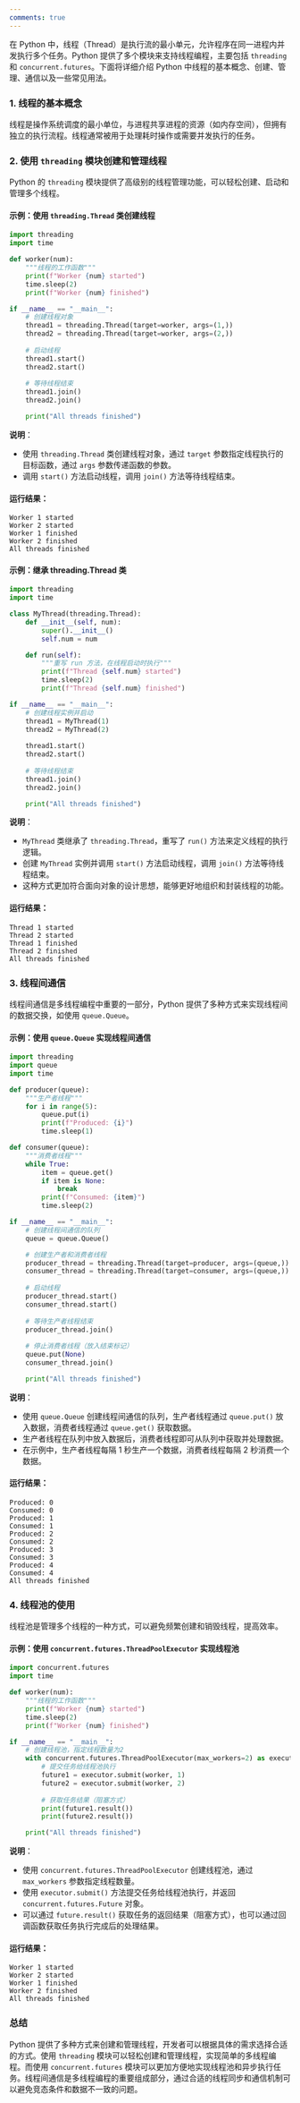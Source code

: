 ```yaml
---
comments: true
---
```


在 Python 中，线程（Thread）是执行流的最小单元，允许程序在同一进程内并发执行多个任务。Python 提供了多个模块来支持线程编程，主要包括 `threading` 和 `concurrent.futures`。下面将详细介绍 Python 中线程的基本概念、创建、管理、通信以及一些常见用法。

### 1. 线程的基本概念

线程是操作系统调度的最小单位，与进程共享进程的资源（如内存空间），但拥有独立的执行流程。线程通常被用于处理耗时操作或需要并发执行的任务。

### 2. 使用 `threading` 模块创建和管理线程

Python 的 `threading` 模块提供了高级别的线程管理功能，可以轻松创建、启动和管理多个线程。

#### 示例：使用 `threading.Thread` 类创建线程

```python
import threading
import time

def worker(num):
    """线程的工作函数"""
    print(f"Worker {num} started")
    time.sleep(2)
    print(f"Worker {num} finished")

if __name__ == "__main__":
    # 创建线程对象
    thread1 = threading.Thread(target=worker, args=(1,))
    thread2 = threading.Thread(target=worker, args=(2,))
    
    # 启动线程
    thread1.start()
    thread2.start()
    
    # 等待线程结束
    thread1.join()
    thread2.join()

    print("All threads finished")
```

**说明**：

- 使用 `threading.Thread` 类创建线程对象，通过 `target` 参数指定线程执行的目标函数，通过 `args` 参数传递函数的参数。
- 调用 `start()` 方法启动线程，调用 `join()` 方法等待线程结束。

#### 运行结果：
```
Worker 1 started
Worker 2 started
Worker 1 finished
Worker 2 finished
All threads finished
```
#### 示例：继承 threading.Thread 类

```python
import threading
import time

class MyThread(threading.Thread):
    def __init__(self, num):
        super().__init__()
        self.num = num

    def run(self):
        """重写 run 方法，在线程启动时执行"""
        print(f"Thread {self.num} started")
        time.sleep(2)
        print(f"Thread {self.num} finished")

if __name__ == "__main__":
    # 创建线程实例并启动
    thread1 = MyThread(1)
    thread2 = MyThread(2)
    
    thread1.start()
    thread2.start()
    
    # 等待线程结束
    thread1.join()
    thread2.join()

    print("All threads finished")
```

**说明**：

- `MyThread` 类继承了 `threading.Thread`，重写了 `run()` 方法来定义线程的执行逻辑。
- 创建 `MyThread` 实例并调用 `start()` 方法启动线程，调用 `join()` 方法等待线程结束。
- 这种方式更加符合面向对象的设计思想，能够更好地组织和封装线程的功能。

#### 运行结果：
```
Thread 1 started
Thread 2 started
Thread 1 finished
Thread 2 finished
All threads finished
```

### 3. 线程间通信

线程间通信是多线程编程中重要的一部分，Python 提供了多种方式来实现线程间的数据交换，如使用 `queue.Queue`。

#### 示例：使用 `queue.Queue` 实现线程间通信

```python
import threading
import queue
import time

def producer(queue):
    """生产者线程"""
    for i in range(5):
        queue.put(i)
        print(f"Produced: {i}")
        time.sleep(1)

def consumer(queue):
    """消费者线程"""
    while True:
        item = queue.get()
        if item is None:
            break
        print(f"Consumed: {item}")
        time.sleep(2)

if __name__ == "__main__":
    # 创建线程间通信的队列
    queue = queue.Queue()

    # 创建生产者和消费者线程
    producer_thread = threading.Thread(target=producer, args=(queue,))
    consumer_thread = threading.Thread(target=consumer, args=(queue,))
    
    # 启动线程
    producer_thread.start()
    consumer_thread.start()
    
    # 等待生产者线程结束
    producer_thread.join()
    
    # 停止消费者线程（放入结束标记）
    queue.put(None)
    consumer_thread.join()

    print("All threads finished")
```

**说明**：

- 使用 `queue.Queue` 创建线程间通信的队列，生产者线程通过 `queue.put()` 放入数据，消费者线程通过 `queue.get()` 获取数据。
- 生产者线程在队列中放入数据后，消费者线程即可从队列中获取并处理数据。
- 在示例中，生产者线程每隔 1 秒生产一个数据，消费者线程每隔 2 秒消费一个数据。

#### 运行结果：
```
Produced: 0
Consumed: 0
Produced: 1
Consumed: 1
Produced: 2
Consumed: 2
Produced: 3
Consumed: 3
Produced: 4
Consumed: 4
All threads finished
```

### 4. 线程池的使用

线程池是管理多个线程的一种方式，可以避免频繁创建和销毁线程，提高效率。

#### 示例：使用 `concurrent.futures.ThreadPoolExecutor` 实现线程池

```python
import concurrent.futures
import time

def worker(num):
    """线程的工作函数"""
    print(f"Worker {num} started")
    time.sleep(2)
    print(f"Worker {num} finished")

if __name__ == "__main__":
    # 创建线程池，指定线程数量为2
    with concurrent.futures.ThreadPoolExecutor(max_workers=2) as executor:
        # 提交任务给线程池执行
        future1 = executor.submit(worker, 1)
        future2 = executor.submit(worker, 2)
    
        # 获取任务结果（阻塞方式）
        print(future1.result())
        print(future2.result())

    print("All threads finished")
```

**说明**：

- 使用 `concurrent.futures.ThreadPoolExecutor` 创建线程池，通过 `max_workers` 参数指定线程数量。
- 使用 `executor.submit()` 方法提交任务给线程池执行，并返回 `concurrent.futures.Future` 对象。
- 可以通过 `future.result()` 获取任务的返回结果（阻塞方式），也可以通过回调函数获取任务执行完成后的处理结果。

#### 运行结果：
```
Worker 1 started
Worker 2 started
Worker 1 finished
Worker 2 finished
All threads finished
```

### 总结

Python 提供了多种方式来创建和管理线程，开发者可以根据具体的需求选择合适的方式。使用 `threading` 模块可以轻松创建和管理线程，实现简单的多线程编程。而使用 `concurrent.futures` 模块可以更加方便地实现线程池和异步执行任务。线程间通信是多线程编程的重要组成部分，通过合适的线程同步和通信机制可以避免竞态条件和数据不一致的问题。